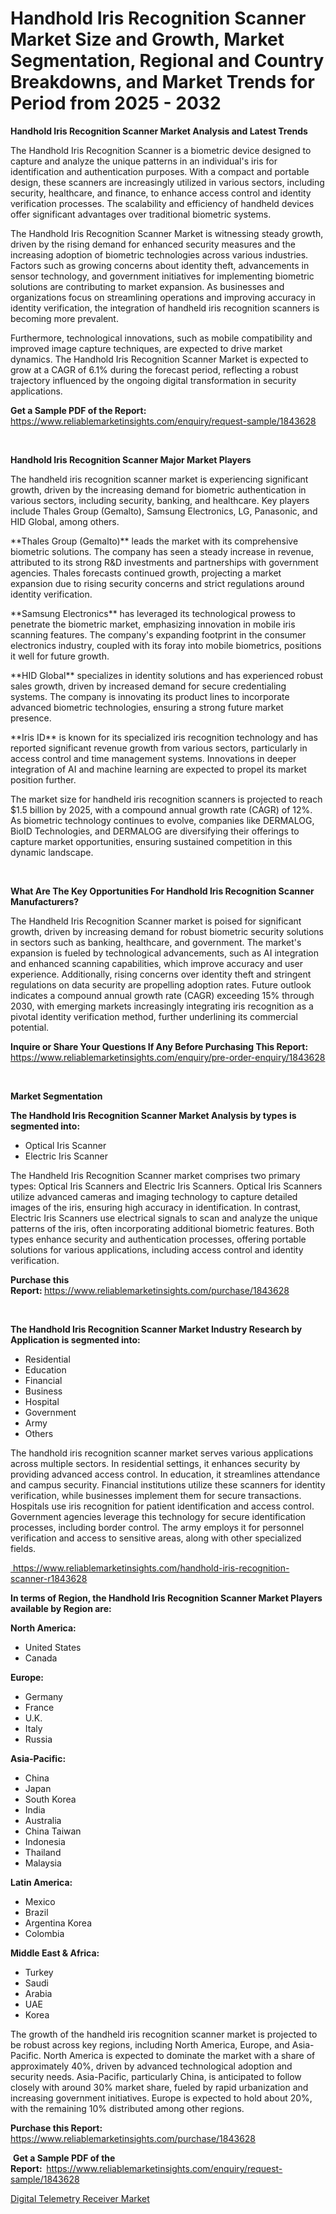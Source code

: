 <p><h1>Handhold Iris Recognition Scanner Market Size and Growth, Market Segmentation, Regional and Country Breakdowns, and Market Trends for Period from 2025 -  2032</h1></p><p><strong>Handhold Iris Recognition Scanner Market Analysis and Latest Trends</strong></p>
<p><p>The Handhold Iris Recognition Scanner is a biometric device designed to capture and analyze the unique patterns in an individual's iris for identification and authentication purposes. With a compact and portable design, these scanners are increasingly utilized in various sectors, including security, healthcare, and finance, to enhance access control and identity verification processes. The scalability and efficiency of handheld devices offer significant advantages over traditional biometric systems.</p><p>The Handhold Iris Recognition Scanner Market is witnessing steady growth, driven by the rising demand for enhanced security measures and the increasing adoption of biometric technologies across various industries. Factors such as growing concerns about identity theft, advancements in sensor technology, and government initiatives for implementing biometric solutions are contributing to market expansion. As businesses and organizations focus on streamlining operations and improving accuracy in identity verification, the integration of handheld iris recognition scanners is becoming more prevalent.</p><p>Furthermore, technological innovations, such as mobile compatibility and improved image capture techniques, are expected to drive market dynamics. The Handhold Iris Recognition Scanner Market is expected to grow at a CAGR of 6.1% during the forecast period, reflecting a robust trajectory influenced by the ongoing digital transformation in security applications.</p></p>
<p><strong>Get a Sample PDF of the Report:&nbsp;</strong> <a href="https://www.reliablemarketinsights.com/enquiry/request-sample/1843628?utm_campaign=3065&utm_medium=2&utm_source=Github&utm_content=ia&utm_term=12042025&utm_id=handhold-iris-recognition-scanner">https://www.reliablemarketinsights.com/enquiry/request-sample/1843628</a></p>
<p>&nbsp;</p>
<p><strong>Handhold Iris Recognition Scanner Major Market Players</strong></p>
<p><p>The handheld iris recognition scanner market is experiencing significant growth, driven by the increasing demand for biometric authentication in various sectors, including security, banking, and healthcare. Key players include Thales Group (Gemalto), Samsung Electronics, LG, Panasonic, and HID Global, among others.</p><p>**Thales Group (Gemalto)** leads the market with its comprehensive biometric solutions. The company has seen a steady increase in revenue, attributed to its strong R&D investments and partnerships with government agencies. Thales forecasts continued growth, projecting a market expansion due to rising security concerns and strict regulations around identity verification.</p><p>**Samsung Electronics** has leveraged its technological prowess to penetrate the biometric market, emphasizing innovation in mobile iris scanning features. The company's expanding footprint in the consumer electronics industry, coupled with its foray into mobile biometrics, positions it well for future growth.</p><p>**HID Global** specializes in identity solutions and has experienced robust sales growth, driven by increased demand for secure credentialing systems. The company is innovating its product lines to incorporate advanced biometric technologies, ensuring a strong future market presence.</p><p>**Iris ID** is known for its specialized iris recognition technology and has reported significant revenue growth from various sectors, particularly in access control and time management systems. Innovations in deeper integration of AI and machine learning are expected to propel its market position further.</p><p>The market size for handheld iris recognition scanners is projected to reach $1.5 billion by 2025, with a compound annual growth rate (CAGR) of 12%. As biometric technology continues to evolve, companies like DERMALOG, BioID Technologies, and DERMALOG are diversifying their offerings to capture market opportunities, ensuring sustained competition in this dynamic landscape.</p></p>
<p>&nbsp;</p>
<p><strong>What Are The Key Opportunities For Handhold Iris Recognition Scanner Manufacturers?</strong></p>
<p><p>The Handheld Iris Recognition Scanner market is poised for significant growth, driven by increasing demand for robust biometric security solutions in sectors such as banking, healthcare, and government. The market's expansion is fueled by technological advancements, such as AI integration and enhanced scanning capabilities, which improve accuracy and user experience. Additionally, rising concerns over identity theft and stringent regulations on data security are propelling adoption rates. Future outlook indicates a compound annual growth rate (CAGR) exceeding 15% through 2030, with emerging markets increasingly integrating iris recognition as a pivotal identity verification method, further underlining its commercial potential.</p></p>
<p><strong>Inquire or Share Your Questions If Any Before Purchasing This Report:</strong> <a href="https://www.reliablemarketinsights.com/enquiry/pre-order-enquiry/1843628?utm_campaign=3065&utm_medium=2&utm_source=Github&utm_content=ia&utm_term=12042025&utm_id=handhold-iris-recognition-scanner">https://www.reliablemarketinsights.com/enquiry/pre-order-enquiry/1843628</a></p>
<p>&nbsp;</p>
<p><strong>Market Segmentation</strong></p>
<p><strong>The Handhold Iris Recognition Scanner Market Analysis by types is segmented into:</strong></p>
<p><ul><li>Optical Iris Scanner</li><li>Electric Iris Scanner</li></ul></p>
<p><p>The Handheld Iris Recognition Scanner market comprises two primary types: Optical Iris Scanners and Electric Iris Scanners. Optical Iris Scanners utilize advanced cameras and imaging technology to capture detailed images of the iris, ensuring high accuracy in identification. In contrast, Electric Iris Scanners use electrical signals to scan and analyze the unique patterns of the iris, often incorporating additional biometric features. Both types enhance security and authentication processes, offering portable solutions for various applications, including access control and identity verification.</p></p>
<p><strong>Purchase this Report:&nbsp;</strong><a href="https://www.reliablemarketinsights.com/purchase/1843628?utm_campaign=3065&utm_medium=2&utm_source=Github&utm_content=ia&utm_term=12042025&utm_id=handhold-iris-recognition-scanner">https://www.reliablemarketinsights.com/purchase/1843628</a></p>
<p>&nbsp;</p>
<p><strong>The Handhold Iris Recognition Scanner Market Industry Research by Application is segmented into:</strong></p>
<p><ul><li>Residential</li><li>Education</li><li>Financial</li><li>Business</li><li>Hospital</li><li>Government</li><li>Army</li><li>Others</li></ul></p>
<p><p>The handhold iris recognition scanner market serves various applications across multiple sectors. In residential settings, it enhances security by providing advanced access control. In education, it streamlines attendance and campus security. Financial institutions utilize these scanners for identity verification, while businesses implement them for secure transactions. Hospitals use iris recognition for patient identification and access control. Government agencies leverage this technology for secure identification processes, including border control. The army employs it for personnel verification and access to sensitive areas, along with other specialized fields.</p></p>
<p><a href="https://www.reliablemarketinsights.com/handhold-iris-recognition-scanner-r1843628?utm_campaign=3065&utm_medium=2&utm_source=Github&utm_content=ia&utm_term=12042025&utm_id=handhold-iris-recognition-scanner">&nbsp;https://www.reliablemarketinsights.com/handhold-iris-recognition-scanner-r1843628</a></p>
<p><strong>In terms of Region, the Handhold Iris Recognition Scanner Market Players available by Region are:</strong></p>
<p>
    <p> <strong> North America: </strong>
        <ul>
            <li>United States</li>
            <li>Canada</li>
        </ul>
        </p> 
    <p> <strong> Europe: </strong>
        <ul>
            <li>Germany</li>
            <li>France</li>
            <li>U.K.</li>
            <li>Italy</li>
            <li>Russia</li>
        </ul>
        </p> 
    <p> <strong> Asia-Pacific: </strong>
        <ul>
            <li>China</li>
            <li>Japan</li>
            <li>South Korea</li>
            <li>India</li>
            <li>Australia</li>
            <li>China Taiwan</li>
            <li>Indonesia</li>
            <li>Thailand</li>
            <li>Malaysia</li>
        </ul>
        </p> 
    <p> <strong> Latin America: </strong>
        <ul>
            <li>Mexico</li>
            <li>Brazil</li>
            <li>Argentina Korea</li>
            <li>Colombia</li>
        </ul>
        </p> 
    <p> <strong> Middle East & Africa: </strong>
        <ul>
            <li>Turkey</li>
            <li>Saudi</li>
            <li>Arabia</li>
            <li>UAE</li>
            <li>Korea</li>
        </ul>
    </p>
    </p>
<p><p>The growth of the handheld iris recognition scanner market is projected to be robust across key regions, including North America, Europe, and Asia-Pacific. North America is expected to dominate the market with a share of approximately 40%, driven by advanced technological adoption and security needs. Asia-Pacific, particularly China, is anticipated to follow closely with around 30% market share, fueled by rapid urbanization and increasing government initiatives. Europe is expected to hold about 20%, with the remaining 10% distributed among other regions.</p></p>
<p><strong>Purchase this Report: </strong><a href="https://www.reliablemarketinsights.com/purchase/1843628?utm_campaign=3065&utm_medium=2&utm_source=Github&utm_content=ia&utm_term=12042025&utm_id=handhold-iris-recognition-scanner">https://www.reliablemarketinsights.com/purchase/1843628</a></p>
<p>&nbsp;<strong>Get a Sample PDF of the Report:&nbsp;&nbsp;</strong><a href="https://www.reliablemarketinsights.com/enquiry/request-sample/1843628?utm_campaign=3065&utm_medium=2&utm_source=Github&utm_content=ia&utm_term=12042025&utm_id=handhold-iris-recognition-scanner">https://www.reliablemarketinsights.com/enquiry/request-sample/1843628</a></p>
<p><strong></strong></p>
<p><p><a href="https://github.com/akermigarib/Market-Research-Report-List-1/blob/main/digital-telemetry-receiver-market.md?utm_campaign=3065&utm_medium=2&utm_source=Github&utm_content=ia&utm_term=12042025&utm_id=handhold-iris-recognition-scanner">Digital Telemetry Receiver Market</a></p></p>